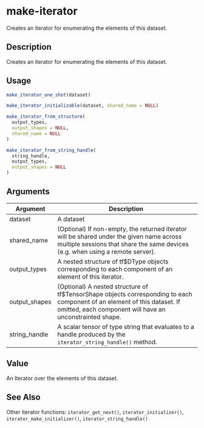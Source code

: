 # make-iterator


Creates an iterator for enumerating the elements of this dataset.




## Description

Creates an iterator for enumerating the elements of this dataset.





## Usage
```r
make_iterator_one_shot(dataset)

make_iterator_initializable(dataset, shared_name = NULL)

make_iterator_from_structure(
  output_types,
  output_shapes = NULL,
  shared_name = NULL
)

make_iterator_from_string_handle(
  string_handle,
  output_types,
  output_shapes = NULL
)
```




## Arguments


Argument      |Description
------------- |----------------
dataset | A dataset
shared_name | (Optional) If non-empty, the returned iterator will be shared under the given name across multiple sessions that share the same devices (e.g. when using a remote server).
output_types | A nested structure of tf$DType objects corresponding to each component of an element of this iterator.
output_shapes | (Optional) A nested structure of tf$TensorShape objects corresponding to each component of an element of this dataset. If omitted, each component will have an unconstrainted shape.
string_handle | A scalar tensor of type string that evaluates to a handle produced by the `iterator_string_handle()` method.





## Value

An Iterator over the elements of this dataset.






## See Also

Other iterator functions: 
`iterator_get_next()`,
`iterator_initializer()`,
`iterator_make_initializer()`,
`iterator_string_handle()`



